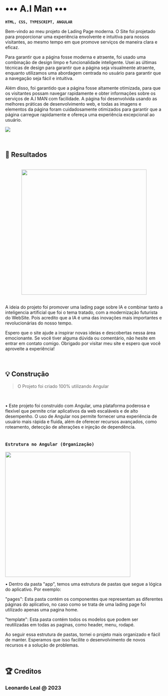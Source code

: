 # ••• A.I Man •••

**`HTML, CSS, TYPESCRIPT, ANGULAR`**

Bem-vindo ao meu projeto de Lading Page moderna. O Site foi projetado para proporcionar uma experiência envolvente e intuitiva para nossos visitantes, ao mesmo tempo em que promove serviços de maneira clara e eficaz.

Para garantir que a página fosse moderna e atraente, foi usado uma combinação de design limpo e funcionalidade inteligente. Usei as últimas técnicas de design para garantir que a página seja visualmente atraente, enquanto utilizamos uma abordagem centrada no usuário para garantir que a navegação seja fácil e intuitiva.

Além disso, foi garantido que a página fosse altamente otimizada, para que os visitantes possam navegar rapidamente e obter informações sobre os serviços de A.I MAN com facilidade. A página foi desenvolvida usando as melhores práticas de desenvolvimento web, e todas as imagens e elementos da página foram cuidadosamente otimizados para garantir que a página carregue rapidamente e ofereça uma experiência excepcional ao usuário.

 
   <a href="https://ai-man.vercel.app/home" target="_blank"><img src="https://img.shields.io/badge/-Clique Aqui para acessar o Projeto-990000?style=for-the-badge&logo=vercel&logoColor=white" target="_blank"></a>
   
<br/>
 
 ## 🚀 Resultados 
 <br/>
 
  <div align="center">
    <img width="400px" src="https://user-images.githubusercontent.com/117487925/220736115-e99bedf0-a912-44e8-ad9b-acf5c0c258e1.png" />
  </div>
  
 <br/>
  
A ideia do projeto foi promover uma lading page sobre IA e combinar tanto a inteligencia artificial que foi o tema tratado, com a modernização futurista do WebSite. Pois acredito que a IA é uma das inovações mais importantes e revolucionárias do nosso tempo.

Espero que o site ajude a inspirar novas ideias e descobertas nessa área emocionante. Se você tiver alguma dúvida ou comentário, não hesite em entrar em contato comigo. Obrigado por visitar meu site e espero que você aproveite a experiência!
  
<br/>

## 💡 Construção
> O Projeto foi criado 100% utilizando Angular 
<br/>

• Este projeto foi construído com Angular, uma plataforma poderosa e flexível que permite criar aplicativos da web escaláveis e de alto desempenho. O uso de Angular nos permite fornecer uma experiência de usuário mais rápida e fluida, além de oferecer recursos avançados, como roteamento, detecção de alterações e injeção de dependência.

#

### `Estrutura no Angular (Organização)`

 <img width="400px" src="https://user-images.githubusercontent.com/117487925/220736578-3712a2a9-db14-4645-a8bc-a5b654e176e9.png" />


• Dentro da pasta "app", temos uma estrutura de pastas que segue a lógica do aplicativo. Por exemplo:

"pages": Esta pasta contém os componentes que representam as diferentes páginas do aplicativo, no caso como se trata de uma lading page foi utilizado apenas uma pagina home.

"template": Esta pasta contém todos os modelos que podem ser reutilizadas em todas as paginas, como header, menu, rodapé.

Ao seguir essa estrutura de pastas, tornei o projeto mais organizado e fácil de manter. Esperamos que isso facilite o desenvolvimento de novos recursos e a solução de problemas.

<br/>

 ## 🏆 Creditos
 
 <h3>Leonardo Leal @ 2023</h3>
